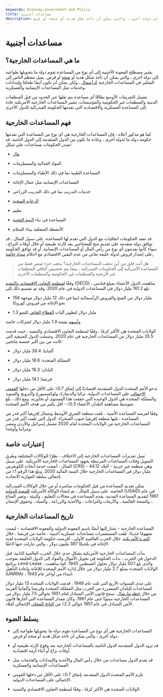 ```yaml
---
keywords: Economy,Government and Policy
title: مساعدات أجنبية
description: المساعدات الخارجية هي الأموال التي يقوم بلد ما بتحويلها طواعية إلى دولة أخرى ، والتي يمكن أن تأخذ شكل هدية أو منحة أو قرض.
---
```


# مساعدات أجنبية
## ما هي المساعدات الخارجية؟

يشير مصطلح المعونة الأجنبية إلى أي نوع من المساعدة تقوم دولة ما بتحويلها طواعية إلى دولة أخرى ، والتي يمكن أن تأخذ شكل هدية أو [منحة](/grant) أو قرض. يميل معظم الناس إلى التفكير في المساعدات الخارجية [كرأسمال](/capital) ، ولكن يمكن أن تكون أيضًا طعامًا وإمدادات وخدمات مثل المساعدات الإنسانية والعسكرية.

تشمل التعريفات الأوسع نطاقًا أي مساعدة يتم نقلها عبر الحدود من قبل المنظمات الدينية والمنظمات غير الحكومية والمؤسسات. تشير المساعدات الخارجية الأمريكية عادة إلى المساعدة العسكرية والاقتصادية التي تقدمها الحكومة الفيدرالية للدول الأخرى.

## فهم المساعدات الخارجية

كما هو مذكور أعلاه ، فإن المساعدات الخارجية هي أي نوع من المساعدة التي تقدمها حكومة دولة ما لدولة أخرى ، وعادة ما تكون من الدول المتقدمة إلى الدول النامية. قد تصدر الحكومات مساعدات على شكل:

- [مال](/money)

- المواد الغذائية والمستلزمات

- المساعدة الطبية بما في ذلك الأطباء والمستلزمات

- المساعدات الإنسانية مثل عمال الإغاثة

- خدمات التدريب بما في ذلك التدريب الزراعي

- [الرعاية الصحية](/health_care_sector)

- تعليم

- المساعدة في بناء [البنية التحتية](/infrastructure)

- الأنشطة المتعلقة ببناء السلام

قد تعقد الحكومات اتفاقيات مع الدول التي تقدم لها المساعدة. على سبيل المثال ، قد توافق دولة متقدمة على تقديم منح للمحتاجين بعد كارثة طبيعية أو خلال أوقات النزاع ، سواء كانوا يقدمون أي نوع من رأس المال أو المساعدات الإنسانية. أو قد توافق الحكومة على إصدار قروض لدولة حليفة تعاني من عدم اليقين الاقتصادي مع أحكام [سداد خاصة.](/repayment)

> هل أنت قلق من أين تذهب المساعدات الخارجية؟ يذهب جزء صغير فقط من المساعدة الأمريكية إلى الحكومات الفيدرالية ، بينما يتم تخصيص الباقي للمنظمات غير الربحية والمنظمات غير الحكومية والمنظمات الأخرى.

>

وفقًا [لمنظمة التعاون الاقتصادي والتنمية](/oecd) (OECD) ، ساهمت الدول الأعضاء بمبلغ قياسي بلغ 161.2 مليار دولار في المساعدات الدولية في عام 2020. وقد تم تقسيم ذلك إلى:

- 158 مليار دولار من المنح والقروض الرأسمالية (بما في ذلك 12 مليار دولار موجهة نحو الإغاثة من فيروس كورونا)

- 1.3 مليار دولار لتطوير آليات [القطاع الخاص](/private-sector) للنمو

[وأسهم](/equity) بقيمة 1.9 مليار دولار لشركات خاصة

الولايات المتحدة هي الأكثر كرمًا ، وفقًا لمنظمة التعاون الاقتصادي والتنمية ، حيث قدمت 35.5 مليار دولار من المساعدات الخارجية في عام 2020. وشملت الدول المتبقية التي كانت من بين أكبر خمسة مانحين:

- ألمانيا: 28.4 مليار دولار

- المملكة المتحدة: 18.6 مليار دولار

- اليابان: 16.3 مليار دولار

- فرنسا: 14.1 مليار دولار

تدعو الأمم المتحدة الدول المتقدمة اقتصاديًا إلى إنفاق 0.7٪ على الأقل من دخلها [القومي](/united-nations-un) [الإجمالي](/gross-national-income-gni) على المساعدات الدولية. تركيا والدنمارك ولوكسمبورغ والنرويج والسويد والمملكة المتحدة هي الدول الوحيدة التي حققت هذا المستوى أو تجاوزته. ومع ذلك ، بلغ متوسط مساهمة البلدان الأعضاء 0.3٪ - أقل بكثير من هدف الأمم المتحدة.

وفقًا لمرصد المساعدة الأمنية ، تلقت منطقة الشرق الأوسط وشمال إفريقيا أكبر قدر من المساعدة ، تليها منطقة إفريقيا جنوب الصحراء. الدول التي تلقت أكبر قدر من المساعدات الخارجية من الولايات المتحدة لعام 2020 تشمل إسرائيل والأردن ومصر وتنزانيا وأوغندا.

## إعتبارات خاصة

تميل تقديرات المساعدات الخارجية إلى الاختلاف ، نظرًا للوكالات المختلفة وطرق التمويل وفئات المساعدات المرتبطة بجهود المساعدات الخارجية الأمريكية. على سبيل المثال ، أنفقت خدمة أبحاث الكونغرس (CRS) - وهي منظمة غير حزبية - البلاد 44.12 مليار دولار في المساعدات الخارجية خلال السنة المالية 2020. وبلغ هذا الرقم 1٪ من إجمالي سلطة الموازنة الاتحادية.

يمكن تقديم المساعدة من قبل الحكومات مباشرة أو من خلال الوكالات الفيدرالية الخاصة. على سبيل المثال ، تم إنشاء الوكالة الأمريكية [للتنمية الدولية](/united-states-aid) (USAID) في عام 1961 لتقديم المساعدة المدنية. يقدم المساعدة في مجالات التعليم ، والبيئة ، وتغير المناخ ، والصحة العالمية ، والأزمات والنزاعات ، والأغذية والزراعة ، والمياه ، وحقوق الإنسان.

## تاريخ المساعدات الخارجية

المساعدة الخارجية - يشار إليها أيضًا باسم المعونة الدولية والمعونة الاقتصادية - ليست مفهومًا جديدًا. تلقت المستعمرات مساعدات عسكرية أجنبية ، خاصة من فرنسا ، خلال [الثورة الأمريكية](/industrial-revolution). خلال الحرب العالمية الأولى ، أقرضت حكومة الولايات المتحدة لجنة الإغاثة في بلجيكا 387 مليون دولار ، والتي تنازلت عنها لاحقًا.

بدأت المساعدات الخارجية الأمريكية بشكل جدي خلال الحرب العالمية الثانية. قبل الدخول في الحرب ، بدأت الحكومة في تحويل الأموال والمواد إلى الدول الحليفة بموجب برنامج Lend-Lease ، والذي بلغ 50.1 مليار دولار بحلول أغسطس 1945. كما ساهمت الولايات المتحدة بمبلغ 2.7 مليار دولار من خلال إدارة الأمم المتحدة للإغاثة وإعادة التأهيل (UNRRA) ، ابتداء من أواخر عام 1943.

على مدى السنوات الأربع التي تلت عام 1948 ، قدمت الولايات المتحدة 13 مليار دولار كمساعدات للبلدان المتضررة من الحرب مثل المملكة المتحدة وفرنسا وألمانيا الغربية من خلال [خطة مارشال](/marshall-plan). سمح قانون الأمن المتبادل لعام 1951 بحوالي 7.5 مليار دولار من المساعدات الخارجية سنويًا حتى عام 1961. وكان مقدار المساعدة التي أجازها قانون الأمن المتبادل في عام 1951 حوالي 2.2٪ من [الناتج المحلي](/gdp) الإجمالي للبلاد.

## يسلط الضوء

- المساعدات الخارجية هي أي نوع من المساعدة تقوم دولة ما بتحويلها طواعية إلى دولة أخرى ، والتي يمكن أن تأخذ شكل هدية أو منحة أو قرض.

- قد تزود الدول المتقدمة الدول النامية بالمساعدات الخارجية بعد وقوع كارثة طبيعية أو أوقات نزاع أو أثناء أزمة اقتصادية.

- قد تقدم الدول مساعدات من خلال رأس المال والأغذية والإمدادات والخدمات مثل المساعدات الإنسانية والعسكرية.

- تلزم الأمم المتحدة الدول المتقدمة بإنفاق 0.7٪ على الأقل من دخلها القومي الإجمالي على المساعدات الدولية.

- الولايات المتحدة هي الأكثر كرمًا ، وفقًا لمنظمة التعاون الاقتصادي والتنمية.

